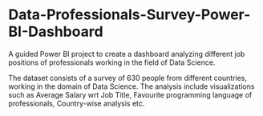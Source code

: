 # Data-Professionals-Survey-Power-BI-Dashboard

A guided Power BI project to create a dashboard analyzing different job positions of professionals working in the field of Data Science. 

The dataset consists of a survey of 630 people from different countries, working in the domain of Data Science. The analysis include visualizations such as Average Salary wrt Job Title, Favourite programming language of professionals, Country-wise analysis etc.
